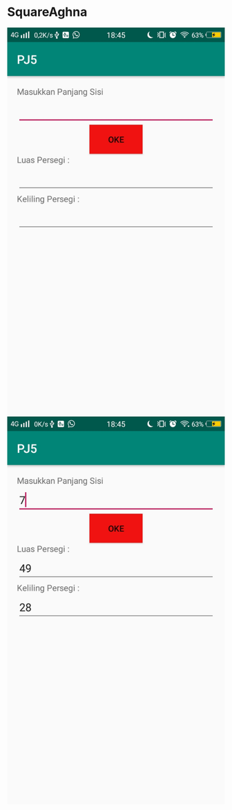# SquareAghna
![alt text](https://github.com/aghnaz/SquareAghna/blob/master/Square1.jpeg)
![alt text](https://github.com/aghnaz/SquareAghna/blob/master/Square2.jpeg)
